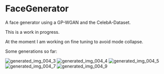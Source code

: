 # FaceGenerator
A face generator using a GP-WGAN and the CelebA-Dataset. 

This is a work in progress. 

At the moment I am working on fine tuning to avoid mode collapse. 

Some generations so far:

![generated_img_004_3](https://user-images.githubusercontent.com/105383316/199741613-127cee03-823e-481c-9192-abc42eaa12c7.png)
![generated_img_004_4](https://user-images.githubusercontent.com/105383316/199741634-16bc1ca3-6202-47bd-9990-90b34fef34a8.png)
![generated_img_004_5](https://user-images.githubusercontent.com/105383316/199741645-168d911a-0a67-4652-8d44-46ef5f9a5491.png)
![generated_img_004_7](https://user-images.githubusercontent.com/105383316/199741728-eb7c47f7-3fc9-44ed-8127-8409097263f1.png)
![generated_img_004_9](https://user-images.githubusercontent.com/105383316/199741748-83abb46e-d0b8-4a5a-a195-d9d8ccff4d39.png)
